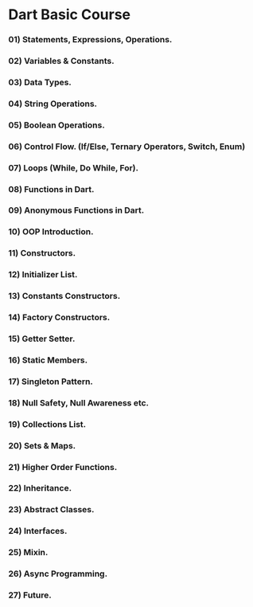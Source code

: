 # Dart Basic Course

### 01) Statements, Expressions, Operations.
### 02) Variables & Constants.
### 03) Data Types.
### 04) String Operations. 
### 05) Boolean Operations. 
### 06) Control Flow. (If/Else, Ternary Operators, Switch, Enum) 
### 07) Loops (While, Do While, For). 
### 08) Functions in Dart. 
### 09) Anonymous Functions in Dart. 
### 10) OOP Introduction. 
### 11) Constructors. 
### 12) Initializer List. 
### 13) Constants Constructors. 
### 14) Factory Constructors. 
### 15) Getter Setter. 
### 16) Static Members.
### 17) Singleton Pattern. 
### 18) Null Safety, Null Awareness etc. 
### 19) Collections List. 
### 20) Sets & Maps. 
### 21) Higher Order Functions. 
### 22) Inheritance. 
### 23) Abstract Classes. 
### 24) Interfaces. 
### 25) Mixin. 
### 26) Async Programming. 
### 27) Future. 



